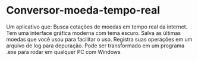 # Conversor-moeda-tempo-real
Um aplicativo que:  Busca cotações de moedas em tempo real da internet.  Tem uma interface gráfica moderna com tema escuro.  Salva as últimas moedas que você usou para facilitar o uso.  Registra suas operações em um arquivo de log para depuração.  Pode ser transformado em um programa .exe para rodar em qualquer PC com Windows
